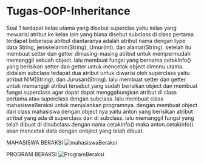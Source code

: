 # Tugas-OOP-Inheritance

Soal 1
terdapat kelas utama yang disebut superclas yaitu kelas yang mewarisi atribut ke kelas lain yang biasa disebut subclass
di class pertama terdapat beberapa atribut diantaranya adalah atribut nama dengan type data String, jeniskelamin(String), Umur(int), dan alamat(String). 
setelah itu membuat setter dan getter dimasing-masing atribut untuk mempermudah memanggil sebuah object. lalu membuat fungsi yang bernama cetakInfo() yang berisikan setter dan getter
untuk mencetak object dimenu utama.
didalam subclass tedapat dua atribut untuk diwarisi oleh superclass yaitu atribut NIM(String), dan Jurusan(String). lalu membuat setter dan getter untuk memanggil atribut tersebut yang sudah berisikan object
dan membuat fungsi superclass agar dapat dapat menggabungkan atribut di class pertama atau superclass dengan subclass.
lalu membuat class mahasiswaBeraksi untuk menjalankan programnya. dengan membuat object dari class mahasiswa dengan object nya yaitu anton yang berisikan atribut atribut yang ada
di superclass dan di subclass. lalu memanggil fungsi yang telah dibuat di disubclass dengan nama cetakinfo() maka anton.cetakinfo() akan mencetak data dengan onbject yang telah dibuat.

MAHASISWA BERAKSI
![mahasiswaBeraksi](https://user-images.githubusercontent.com/115930300/199978062-85c5a35c-e122-4092-8767-4f6c024578bc.png)

PROGRAM BERAKSI
![ProgramBeraksi](https://user-images.githubusercontent.com/115930300/199978433-8ad9fca1-1423-4f06-a8b1-4079143c1957.png)

